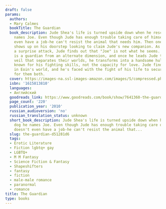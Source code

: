 ```yaml
---
draft: false
params:
  authors:
  - Mary Calmes
  bookTitle: The Guardian
  book_description: Jude Shea's life is turned upside down when he rescues a dog he
    names Joe. Even though Jude has enough trouble taking care of himself-he doesn't
    even have a job-he can't resist the animal that needs him. Then one night, a man
    shows up on his doorstep looking to claim Jude's new companion. As they run from
    a surprise attack, Jude finds out that "Joe" is not what he seems. Eoin Thral
    is a guardian from an alternate dimension, and once he leads Jude through the
    veil that separates their worlds, he transforms into a handsome hulk of a man
    known for his fighting skills, not the capacity for love. Jude finds himself immersed
    in Eoin's world, and he's faced with the fight of his life to secure a happy future
    for them both.
  cover: https://images-na.ssl-images-amazon.com/images/S/compressed.photo.goodreads.com/books/1264628990i/7641360.jpg
  isbn: '1615813810'
  languages:
  - Английский
  goodreads_link: https://www.goodreads.com/book/show/7641360-the-guardian
  page_count: '220'
  publication_year: '2010'
  russian_audioversion: 'no'
  russian_translation_status: unknown
  short_book_description: Jude Shea's life is turned upside down when he rescues a
    dog he names Joe. Even though Jude has enough trouble taking care of himself-he
    doesn't even have a job-he can't resist the animal that...
  slug: the-guardian-d51281d6
  tags:
  - Erotic Literature
  - Fiction lgbtq+ gay
  - LGBTQ+
  - M M Fantasy
  - Science Fiction & Fantasy
  - Shapeshifters
  - fantasy
  - fiction
  - male-male romance
  - paranormal
  - romance
title: The Guardian
type: books
---
```


